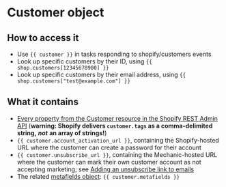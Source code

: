 # Customer object

## How to access it

* Use `{{ customer }}`  in tasks responding to shopify/customers events
* Look up specific customers by their ID, using `{{ shop.customers[12345678900] }}`
* Look up specific customers by their email address, using `{{ shop.customers["test@example.com"] }}`

## What it contains

* [Every property from the Customer resource in the Shopify REST Admin API](https://shopify.dev/docs/admin-api/rest/reference/customers/customer#properties) \(**warning: Shopify delivers `customer.tags` as a comma-delimited string,** _**not**_ **an array of strings!**\)
* `{{ customer.account_activation_url }}`, containing the Shopify-hosted URL where the customer can create a password for their account
* `{{ customer.unsubscribe_url }}`, containing the Mechanic-hosted URL where the customer can mark their own customer account as not accepting marketing; see [Adding an unsubscribe link to emails](https://docs.usemechanic.com/article/502-adding-an-unsubscribe-link-to-emails)
* The related [metafields object](metafields-object.md): `{{ customer.metafields }}`



